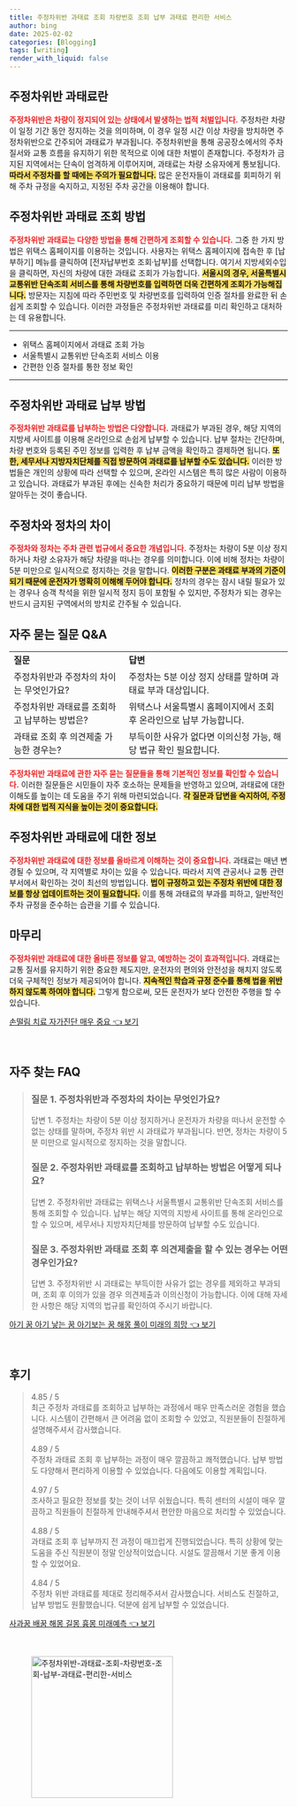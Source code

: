```yaml
---
title: 주정차위반 과태료 조회 차량번호 조회 납부 과태료 편리한 서비스
author: bing
date: 2025-02-02
categories: [Blogging]
tags: [writing]
render_with_liquid: false
---
```



<h2 id='주정차위반 과태료란'>주정차위반 과태료란</h2>

<p><b><span style="color: #ee2323;">주정차위반은 차량이 정지되어 있는 상태에서 발생하는 법적 처벌입니다.</span></b> 주정차란 차량이 일정 기간 동안 정지하는 것을 의미하며, 이 경우 일정 시간 이상 차량을 방치하면 주정차위반으로 간주되어 과태료가 부과됩니다. 주정차위반을 통해 공공장소에서의 주차 질서와 교통 흐름을 유지하기 위한 목적으로 이에 대한 처벌이 존재합니다. 주정차가 금지된 지역에서는 단속이 엄격하게 이루어지며, 과태료는 차량 소유자에게 통보됩니다. <b><span style="background-color: #ffe066;">따라서 주정차를 할 때에는 주의가 필요합니다.</span></b> 많은 운전자들이 과태료를 회피하기 위해 주차 규정을 숙지하고, 지정된 주차 공간을 이용해야 합니다.</p>

<h2 id='주정차위반 과태료 조회 방법'>주정차위반 과태료 조회 방법</h2>

<p><b><span style="color: #ee2323;">주정차위반 과태료는 다양한 방법을 통해 간편하게 조회할 수 있습니다.</span></b> 그중 한 가지 방법은 위택스 홈페이지를 이용하는 것입니다. 사용자는 위택스 홈페이지에 접속한 후 [납부하기] 메뉴를 클릭하여 [전자납부번호 조회·납부]를 선택합니다. 여기서 지방세외수입을 클릭하면, 자신의 차량에 대한 과태료 조회가 가능합니다. <b><span style="background-color: #ffe066;">서울시의 경우, 서울특별시 교통위반 단속조회 서비스를 통해 차량번호를 입력하면 더욱 간편하게 조회가 가능해집니다.</span></b> 방문자는 지침에 따라 주민번호 및 차량번호를 입력하여 인증 절차를 완료한 뒤 손쉽게 조회할 수 있습니다. 이러한 과정들은 주정차위반 과태료를 미리 확인하고 대처하는 데 유용합니다.</p>

<hr />

<ul>
    <li>위택스 홈페이지에서 과태료 조회 가능</li>
    <li>서울특별시 교통위반 단속조회 서비스 이용</li>
    <li>간편한 인증 절차를 통한 정보 확인</li>
</ul>

<hr />

<h2 id='주정차위반 과태료 납부 방법'>주정차위반 과태료 납부 방법</h2>

<p><b><span style="color: #ee2323;">주정차위반 과태료를 납부하는 방법은 다양합니다.</span></b> 과태료가 부과된 경우, 해당 지역의 지방세 사이트를 이용해 온라인으로 손쉽게 납부할 수 있습니다. 납부 절차는 간단하며, 차량 번호와 등록된 주민 정보를 입력한 후 납부 금액을 확인하고 결제하면 됩니다. <b><span style="background-color: #ffe066;">또한, 세무서나 지방자치단체를 직접 방문하여 과태료를 납부할 수도 있습니다.</span></b> 이러한 방법들은 개인의 상황에 따라 선택할 수 있으며, 온라인 시스템은 특히 많은 사람이 이용하고 있습니다. 과태료가 부과된 후에는 신속한 처리가 중요하기 때문에 미리 납부 방법을 알아두는 것이 좋습니다.</p>

<h2 id='주정차와 정차의 차이'>주정차와 정차의 차이</h2>

<p><b><span style="color: #ee2323;">주정차와 정차는 주차 관련 법규에서 중요한 개념입니다.</span></b> 주정차는 차량이 5분 이상 정지하거나 차량 소유자가 해당 차량을 떠나는 경우를 의미합니다. 이에 비해 정차는 차량이 5분 미만으로 일시적으로 정지하는 것을 말합니다. <b><span style="background-color: #ffe066;">이러한 구분은 과태료 부과의 기준이 되기 때문에 운전자가 명확히 이해해 두어야 합니다.</span></b> 정차의 경우는 잠시 내릴 필요가 있는 경우나 승객 착석을 위한 일시적 정지 등이 포함될 수 있지만, 주정차가 되는 경우는 반드시 금지된 구역에서의 방치로 간주될 수 있습니다.</p>

<h2 id='자주 묻는 질문 Q&A'>자주 묻는 질문 Q&A</h2>

<table>
    <tr>
        <td><b>질문</b></td>
        <td><b>답변</b></td>
    </tr>
    <tr>
        <td>주정차위반과 주정차의 차이는 무엇인가요?</td>
        <td>주정차는 5분 이상 정지 상태를 말하며 과태료 부과 대상입니다.</td>
    </tr>
    <tr>
        <td>주정차위반 과태료를 조회하고 납부하는 방법은?</td>
        <td>위택스나 서울특별시 홈페이지에서 조회 후 온라인으로 납부 가능합니다.</td>
    </tr>
    <tr>
        <td>과태료 조회 후 의견제출 가능한 경우는?</td>
        <td>부득이한 사유가 없다면 이의신청 가능, 해당 법규 확인 필요합니다.</td>
    </tr>
</table>

<p><b><span style="color: #ee2323;">주정차위반 과태료에 관한 자주 묻는 질문들을 통해 기본적인 정보를 확인할 수 있습니다.</span></b> 이러한 질문들은 시민들이 자주 호소하는 문제들을 반영하고 있으며, 과태료에 대한 이해도를 높이는 데 도움을 주기 위해 마련되었습니다. <b><span style="background-color: #ffe066;">각 질문과 답변을 숙지하여, 주정차에 대한 법적 지식을 높이는 것이 중요합니다.</span></b></p>

<h2 id='주정차위반 과태료에 대한 정보'>주정차위반 과태료에 대한 정보</h2>

<p><b><span style="color: #ee2323;">주정차위반 과태료에 대한 정보를 올바르게 이해하는 것이 중요합니다.</span></b> 과태료는 매년 변경될 수 있으며, 각 지역별로 차이는 있을 수 있습니다. 따라서 지역 관공서나 교통 관련 부서에서 확인하는 것이 최선의 방법입니다. <b><span style="background-color: #ffe066;">법이 규정하고 있는 주정차 위반에 대한 정보를 항상 업데이트하는 것이 필요합니다.</span></b> 이를 통해 과태료의 부과를 피하고, 일반적인 주차 규정을 준수하는 습관을 기를 수 있습니다.</p>

<h2 id='마무리'>마무리</h2>

<p><b><span style="color: #ee2323;">주정차위반 과태료에 대한 올바른 정보를 알고, 예방하는 것이 효과적입니다.</span></b> 과태료는 교통 질서를 유지하기 위한 중요한 제도지만, 운전자의 편의와 안전성을 해치지 않도록 더욱 구체적인 정보가 제공되어야 합니다. <b><span style="background-color: #ffe066;">지속적인 학습과 규정 준수를 통해 법을 위반하지 않도록 하여야 합니다.</span></b> 그렇게 함으로써, 모든 운전자가 보다 안전한 주행을 할 수 있습니다.</p>


<p><a class="click-button" title="손떨림 치료 자가진단 매우 중요" href="https://24nara.github.io/posts/%EC%86%90%EB%96%A8%EB%A6%BC-%EC%B9%98%EB%A3%8C-%EC%9E%90%EA%B0%80%EC%A7%84%EB%8B%A8-%EB%A7%A4%EC%9A%B0-%EC%A4%91%EC%9A%94/" rel="dofollow">손떨림 치료 자가진단 매우 중요 👈 보기</a></p><br>
<h2 id='자주_찾는_FAQ'>자주 찾는 FAQ</h2>
<div itemscope="" itemtype="https://schema.org/FAQPage"> 
<blockquote> 
<div itemscope="" itemprop="mainEntity" itemtype="https://schema.org/Question"> 
<h3 itemprop="name">질문 1. 주정차위반과 주정차의 차이는 무엇인가요?</h3> 
<div itemscope="" itemprop="acceptedAnswer" itemtype="https://schema.org/Answer"> 
<span itemprop="text"> 
<p>답변 1. 주정차는 차량이 5분 이상 정지하거나 운전자가 차량을 떠나서 운전할 수 없는 상태를 말하며, 주정차 위반 시 과태료가 부과됩니다. 반면, 정차는 차량이 5분 미만으로 일시적으로 정지하는 것을 말합니다.</p> 
</span> 
</div> 
</div> 

<div itemscope="" itemprop="mainEntity" itemtype="https://schema.org/Question"> 
<h3 itemprop="name">질문 2. 주정차위반 과태료를 조회하고 납부하는 방법은 어떻게 되나요?</h3> 
<div itemscope="" itemprop="acceptedAnswer" itemtype="https://schema.org/Answer"> 
<span itemprop="text"> 
<p>답변 2. 주정차위반 과태료는 위택스나 서울특별시 교통위반 단속조회 서비스를 통해 조회할 수 있습니다. 납부는 해당 지역의 지방세 사이트를 통해 온라인으로 할 수 있으며, 세무서나 지방자치단체를 방문하여 납부할 수도 있습니다.</p> 
</span> 
</div> 
</div> 

<div itemscope="" itemprop="mainEntity" itemtype="https://schema.org/Question"> 
<h3 itemprop="name">질문 3. 주정차위반 과태료 조회 후 의견제출을 할 수 있는 경우는 어떤 경우인가요?</h3> 
<div itemscope="" itemprop="acceptedAnswer" itemtype="https://schema.org/Answer"> 
<span itemprop="text"> 
<p>답변 3. 주정차위반 시 과태료는 부득이한 사유가 없는 경우를 제외하고 부과되며, 조회 후 이의가 있을 경우 의견제출과 이의신청이 가능합니다. 이에 대해 자세한 사항은 해당 지역의 법규를 확인하여 주시기 바랍니다.</p> 
</span> 
</div> 
</div> 
</blockquote> 
</div>
<p><a class="click-button" title="아기 꿈 아기 낳는 꿈 아기보는 꿈 해몽 풀이 미래의 희망" href="https://24nara.github.io/posts/%EC%95%84%EA%B8%B0-%EA%BF%88-%EC%95%84%EA%B8%B0-%EB%82%B3%EB%8A%94-%EA%BF%88-%EC%95%84%EA%B8%B0%EB%B3%B4%EB%8A%94-%EA%BF%88-%ED%95%B4%EB%AA%BD-%ED%92%80%EC%9D%B4-%EB%AF%B8%EB%9E%98%EC%9D%98-%ED%9D%AC%EB%A7%9D/" rel="dofollow">아기 꿈 아기 낳는 꿈 아기보는 꿈 해몽 풀이 미래의 희망 👈 보기</a></p><br>
<h2 id='후기'>후기</h2>
<div itemscope itemtype="https://schema.org/Product">
  <blockquote>
  <div itemprop="review" itemscope itemtype="https://schema.org/Review">
      <div itemprop="reviewRating" itemscope itemtype="https://schema.org/Rating"> <span itemprop="ratingValue">4.85</span> / <span itemprop="bestRating">5</span> </div>
      <span itemprop="reviewBody">최근 주정차 과태료를 조회하고 납부하는 과정에서 매우 만족스러운 경험을 했습니다. 시스템이 간편해서 큰 어려움 없이 조회할 수 있었고, 직원분들이 친절하게 설명해주셔서 감사했습니다.</span>
  </div>
  <br>
  <div itemprop="review" itemscope itemtype="https://schema.org/Review">
      <div itemprop="reviewRating" itemscope itemtype="https://schema.org/Rating"> <span itemprop="ratingValue">4.89</span> / <span itemprop="bestRating">5</span> </div>
      <span itemprop="reviewBody">주정차 과태료 조회 후 납부하는 과정이 매우 깔끔하고 쾌적했습니다. 납부 방법도 다양해서 편리하게 이용할 수 있었습니다. 다음에도 이용할 계획입니다.</span>
  </div>
  <br>
  <div itemprop="review" itemscope itemtype="https://schema.org/Review">
      <div itemprop="reviewRating" itemscope itemtype="https://schema.org/Rating"> <span itemprop="ratingValue">4.97</span> / <span itemprop="bestRating">5</span> </div>
      <span itemprop="reviewBody">조사하고 필요한 정보를 찾는 것이 너무 쉬웠습니다. 특히 센터의 시설이 매우 깔끔하고 직원들이 친절하게 안내해주셔서 편안한 마음으로 처리할 수 있었습니다.</span>
  </div>
  <br>
  <div itemprop="review" itemscope itemtype="https://schema.org/Review">
      <div itemprop="reviewRating" itemscope itemtype="https://schema.org/Rating"> <span itemprop="ratingValue">4.88</span> / <span itemprop="bestRating">5</span> </div>
      <span itemprop="reviewBody">과태료 조회 후 납부까지 전 과정이 매끄럽게 진행되었습니다. 특히 상황에 맞는 도움을 주신 직원분이 정말 인상적이었습니다. 시설도 깔끔해서 기분 좋게 이용할 수 있었어요.</span>
  </div>
  <br>
  <div itemprop="review" itemscope itemtype="https://schema.org/Review">
      <div itemprop="reviewRating" itemscope itemtype="https://schema.org/Rating"> <span itemprop="ratingValue">4.84</span> / <span itemprop="bestRating">5</span> </div>
      <span itemprop="reviewBody">주정차 위반 과태료를 제대로 정리해주셔서 감사했습니다. 서비스도 친절하고, 납부 방법도 원활했습니다. 덕분에 쉽게 납부할 수 있었습니다.</span>
  </div>
  </blockquote>
</div>
<p><a class="click-button" title="사과꿈 배꿈 해몽 길몽 흉몽 미래예측" href="https://24nara.github.io/posts/%EC%82%AC%EA%B3%BC%EA%BF%88-%EB%B0%B0%EA%BF%88-%ED%95%B4%EB%AA%BD-%EA%B8%B8%EB%AA%BD-%ED%9D%89%EB%AA%BD-%EB%AF%B8%EB%9E%98%EC%98%88%EC%B8%A1/" rel="dofollow">사과꿈 배꿈 해몽 길몽 흉몽 미래예측 👈 보기</a></p><br>
<figure class="image"><img src="https://24nara.github.io/assets/img/thumbnail/주정차위반-과태료-조회-차량번호-조회-납부-과태료-편리한-서비스.webp" alt="주정차위반-과태료-조회-차량번호-조회-납부-과태료-편리한-서비스" width="256" height="256"></figure>